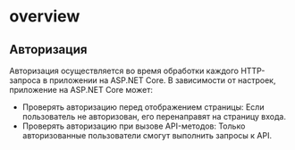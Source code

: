 # overview

## Авторизация

Авторизация  осуществляется во время обработки каждого HTTP-запроса в приложении на ASP.NET Core. В зависимости от настроек, приложение на ASP.NET Core может:

- Проверять авторизацию перед отображением страницы: Если пользователь не авторизован, его перенаправят на страницу входа.
- Проверять авторизацию при вызове API-методов: Только авторизованные пользователи смогут выполнить  запросы к API.
